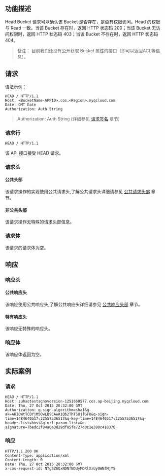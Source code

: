 ## 功能描述
Head Bucket 请求可以确认该 Bucket 是否存在，是否有权限访问。Head 的权限与 Read 一致。当该 Bucket 存在时，返回 HTTP 状态码 200；当该 Bucket 无访问权限时，返回 HTTP 状态码 403；当该 Bucket 不存在时，返回 HTTP 状态码 404。
>备注： 目前我们还没有公开获取 Bucket 属性的接口（即可以返回ACL等信息）。

## 请求

语法示例：
```
HEAD / HTTP/1.1
Host: <BucketName-APPID>.cos.<Region>.myqcloud.com
Date: GMT Date
Authorization: Auth String
```

> Authorization: Auth String (详细参见 [请求签名](http://tce.fsphere.cn/document/product/436/7778) 章节)

### 请求行
```
HEAD / HTTP/1.1
```
该 API 接口接受 HEAD 请求。

### 请求头

#### 公共头部
该请求操作的实现使用公共请求头,了解公共请求头详细请参见 [公共请求头部](http://tce.fsphere.cn/document/product/436/7728) 章节。

#### 非公共头部
该请求操作无特殊的请求头部信息。

### 请求体
该请求的请求体为空。

## 响应

### 响应头
#### 公共响应头  
该响应使用公共响应头,了解公共响应头详细请参见 [公共响应头部](http://tce.fsphere.cn/document/product/436/7729) 章节。
#### 特有响应头 
该响应无特殊的响应头。

### 响应体
该响应体返回为空。

## 实际案例

### 请求
```
HEAD / HTTP/1.1
Host: zuhaotestsgnoversion-1251668577.cos.ap-beijing.myqcloud.com
Date: Thu, 27 Oct 2015 20:32:00 GMT
Authorization: q-sign-algorithm=sha1&q-ak=AKIDWtTCBYjM5OwLB9CAwA1Qb2ThTSUjfGFO&q-sign-time=1484640517;32557536517&q-key-time=1484640517;32557536517&q-header-list=host&q-url-param-list=&q-signature=7bedc2f84a0a3d29df85fe727d0c1e388c410376
```

### 响应
```
HTTP/1.1 200 OK
Content-Type: application/xml
Content-Length: 0
Date: Thu, 27 Oct 2015 20:32:00 GMT
x-cos-request-id: NTg3ZGQxNDNfNDUyMDRlXzUyOWNfMjY5

```
